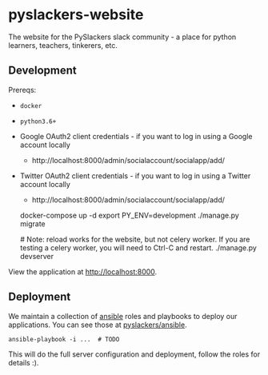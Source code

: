 # pyslackers-website

The website for the PySlackers slack community - a place for python learners, teachers, tinkerers, etc.

## Development

Prereqs:

* `docker`
* `python3.6+`
* Google OAuth2 client credentials - if you want to log in using a Google account locally
    * http://localhost:8000/admin/socialaccount/socialapp/add/
* Twitter OAuth2 client credentials - if you want to log in using a Twitter account locally
    * http://localhost:8000/admin/socialaccount/socialapp/add/

    docker-compose up -d
    export PY_ENV=development
    ./manage.py migrate
    
    \# Note: reload works for the website, but not celery worker. If you are testing a celery worker, you will need to Ctrl-C and restart.
    ./manage.py devserver

View the application at [http://localhost:8000](http://localhost:8000).

## Deployment

We maintain a collection of [ansible](https://www.ansible.com/) roles and playbooks to deploy our applications. You can see those at [pyslackers/ansible](https://github.com/pyslackers/ansible).

    ansible-playbook -i ...  # TODO

This will do the full server configuration and deployment, follow the roles for details :).
